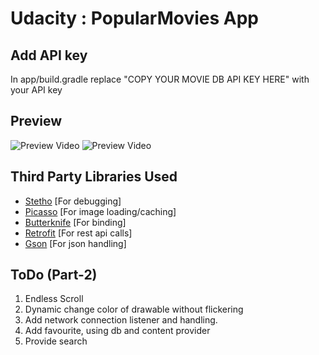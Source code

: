 # Udacity : PopularMovies App

## Add API key
In app/build.gradle replace "COPY YOUR MOVIE DB API KEY HERE" with your API key 


## Preview
![Preview Video](../master/preview/filmie1.gif) ![Preview Video](../master/preview/filmie2.gif)

## Third Party Libraries Used

- [Stetho](https://github.com/facebook/stetho) [For debugging]
- [Picasso](http://square.github.io/picasso/) [For image loading/caching]
- [Butterknife](http://jakewharton.github.io/butterknife/) [For binding]
- [Retrofit](http://square.github.io/retrofit/) [For rest api calls]
- [Gson](http://mvnrepository.com/artifact/com.squareup.retrofit/converter-gson/2.0.0-beta1) [For json handling]

## ToDo (Part-2)
1. Endless Scroll
2. Dynamic change color of drawable without flickering
3. Add network connection listener and handling.
4. Add favourite, using db and content provider
5. Provide search 